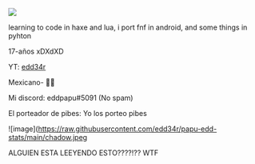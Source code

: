 ![](https://github-readme-stats.vercel.app/api?username=edd34r&show_icons=true&theme=dark)

learning to code in haxe and lua, 
i port fnf in android,
and some things in pyhton

17-años xDXdXD

YT: [edd34r](https://youtube.com/c/Edd34rUWU)

Mexicano- 🐒💀

Mi discord: eddpapu#5091
(No spam)

El porteador de pibes: 
Yo los porteo pibes

 

![image](https://raw.githubusercontent.com/edd34r/papu-edd-stats/main/chadow.jpeg


ALGUIEN ESTA LEEYENDO ESTO????!?? WTF

